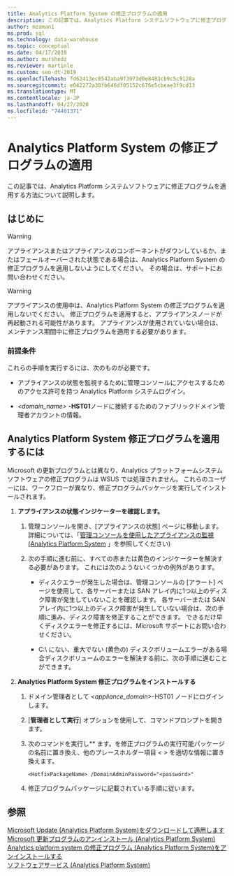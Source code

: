 ```yaml
---
title: Analytics Platform System の修正プログラムの適用
description: この記事では、Analytics Platform システムソフトウェアに修正プログラムを適用する方法について説明します。
author: mzaman1
ms.prod: sql
ms.technology: data-warehouse
ms.topic: conceptual
ms.date: 04/17/2018
ms.author: murshedz
ms.reviewer: martinle
ms.custom: seo-dt-2019
ms.openlocfilehash: fd62413ec8542aba9f3973d0e8483cb9c5c9128a
ms.sourcegitcommit: e042272a38fb646df05152c676e5cbeae3f9cd13
ms.translationtype: MT
ms.contentlocale: ja-JP
ms.lasthandoff: 04/27/2020
ms.locfileid: "74401371"
---
```

# <a name="apply-analytics-platform-system-hotfixes"></a>Analytics Platform System の修正プログラムの適用
この記事では、Analytics Platform システムソフトウェアに修正プログラムを適用する方法について説明します。  
  
## <a name="before-you-begin"></a>はじめに  
  
> [!WARNING]  
> アプライアンスまたはアプライアンスのコンポーネントがダウンしているか、またはフェールオーバーされた状態である場合は、Analytics Platform System の修正プログラムを適用しないようにしてください。 その場合は、サポートにお問い合わせください。  
  
> [!WARNING]  
> アプライアンスの使用中は、Analytics Platform System の修正プログラムを適用しないでください。 修正プログラムを適用すると、アプライアンスノードが再起動される可能性があります。 アプライアンスが使用されていない場合は、メンテナンス期間中に修正プログラムを適用する必要があります。  
  
### <a name="prerequisites"></a>前提条件  
これらの手順を実行するには、次のものが必要です。  
  
-   アプライアンスの状態を監視するために管理コンソールにアクセスするためのアクセス許可を持つ Analytics Platform システムログイン。 <!-- MISSING LINKS See [Grant Permissions to Use the Admin Console &#40;SQL Server PDW&#41;](../sqlpdw/grant-permissions-to-use-the-admin-console-sql-server-pdw.md).  -->  
  
-   _<domain_name>_ **-HST01**ノードに接続するためのファブリックドメイン管理者アカウントの情報。  
  
## <a name="to-apply-a-analytics-platform-system-hotfix"></a><a name="HowToInstallPDW"></a>Analytics Platform System 修正プログラムを適用するには  
Microsoft の更新プログラムとは異なり、Analytics プラットフォームシステムソフトウェアの修正プログラムは WSUS では処理されません。 これらのユーザーには、ワークフローが異なり、修正プログラムパッケージを実行してインストールされます。  
  
1.  **アプライアンスの状態インジケーターを確認します。**  
  
    1.  管理コンソールを開き、[アプライアンスの状態] ページに移動します。 詳細については、「[管理コンソールを使用したアプライアンスの監視 &#40;Analytics Platform System](monitor-the-appliance-by-using-the-admin-console.md) 」を参照してください&#41;  
  
    2.  次の手順に進む前に、すべての赤または黄色のインジケーターを解決する必要があります。 これには次のようないくつかの例外があります。  
  
        -   ディスクエラーが発生した場合は、管理コンソールの [アラート] ページを使用して、各サーバーまたは SAN アレイ内に1つ以上のディスク障害が発生していないことを確認します。 各サーバーまたは SAN アレイ内に1つ以上のディスク障害が発生していない場合は、次の手順に進み、ディスク障害を修正することができます。 できるだけ早くディスクエラーを修正するには、Microsoft サポートにお問い合わせください。  
  
        -   C:\ にない、重大でない (黄色の) ディスクボリュームエラーがある場合ディスクボリュームのエラーを解決する前に、次の手順に進むことができます。  
  
2.  **Analytics Platform System 修正プログラムをインストールする**  
  
    1.  ドメイン管理者として <*appliance_domain*>-HST01 ノードにログインします。  
  
    2.  [**管理者として実行**] オプションを使用して、コマンドプロンプトを開きます。  
  
    3.  次のコマンドを実行し*<HotfixPackageName>* ます。を修正プログラムの実行可能パッケージの名前に置き換え、他のプレースホルダー項目 *<  >* を適切な情報に置き換えます。  
  
        ```  
        <HotfixPackageName> /DomainAdminPassword="<password>"  
        ```  
  
    4.  修正プログラムパッケージに記載されている手順に従います。  
  
## <a name="see-also"></a>参照  
[Microsoft Update &#40;Analytics Platform System&#41;をダウンロードして適用します](download-and-apply-microsoft-updates.md)  
[Microsoft 更新プログラムのアンインストール &#40;Analytics Platform System&#41;](uninstall-microsoft-updates.md)  
[Analytics platform system の修正プログラム &#40;Analytics Platform System&#41;をアンインストールする](uninstall-analytics-platform-system-hotfixes.md)  
[ソフトウェアサービス &#40;Analytics Platform System&#41;](software-servicing.md)  
  
